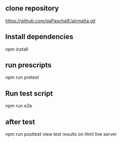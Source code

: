 ## clone repository

https://github.com/qaPaschalE/airmalta.git

## Install dependencies

npm install

## run prescripts

npm run pretest

## Run test script

npm run e2e

## after test

npm run posttest
view test results on html live server

